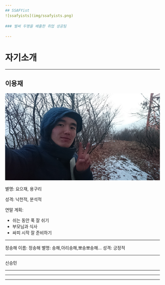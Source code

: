 ```yaml
---
## SSAFYist
![ssafyists](img/ssafyists.png)

### 벌써 두명을 배출한 취업 성공팀

---
```

# 자기소개

---
## 이용재
![yongjae](img/yong_profile.png)

별명: 요으재, 용구리

성격: 낙천적, 분석적

연말 계획: 
- 쉬는 동안 푹 잘 쉬기
- 부모님과 식사
- 싸피 시작 잘 준비하기

---

정송해
이름: 정송해
별명: 송해,아리송해,뽀송뽀송해...
성격: 긍정적

---
신승민


---



---



---



